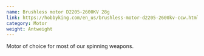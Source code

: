 ```yaml
---
name: Brushless motor D2205-2600KV 28g
link: https://hobbyking.com/en_us/brushless-motor-d2205-2600kv-ccw.html
category: Motor
weight: Antweight
---
```

Motor of choice for most of our spinning weapons.
